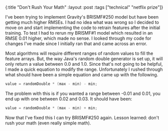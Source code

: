 {:title "Don't Rush Your Math"
 :layout :post
 :tags ["technical" "netflix prize"]}

I've been trying to implement Gravity's BRISMF#250 model but have been getting much higher RMSEs. I had no idea what was wrong so I decided to move on and start implementing the code to retrain features after the initial training. To test I had to rerun my BRISMF#1 model which resulted in an RMSE 0.01 higher, which made no sense. I looked through my code for changes I've made since I initially ran that and came across an error.

Most algorithms will require different ranges of random values to fill the feature arrays. But, the way Java's random double generator is set up, it will only return a value between 0.0 and 1.0. Since that's not going to be helpful, I made a quick equation to modify the range. Unfortunately I rushed through what should have been a simple equation and came up with the following.

```java
value = randomDouble * (max - min) - min;
```

The problem with this is if you wanted a range between -0.01 and 0.01, you end up with one between 0.02 and 0.03. It should have been:

```java
value = randomDouble * (max - min) + min;
```

Now that I've fixed this I can try BRISMF#250 again. Lesson learned: don't rush your math (even really simple math).
